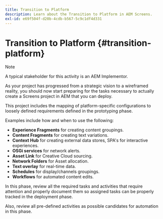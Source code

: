```yaml
---
title: Transition to Platform
description: Learn about the Transition to Platform in AEM Screens.
exl-id: e69f504f-d20b-4cdb-b567-5c9c1df4d331
---
```

# Transition to Platform {#transition-platform}

>[!NOTE]
>
>A typical stakeholder for this activity is an AEM Implementor.

As your project has progressed from a strategic vision to a wireframed reality, you should now start preparing for the tasks necessary to actually create a Screens project in AEM that you can deploy.

This project includes the mapping of platform-specific configurations to loosely defined requirements defined in the prototyping phase.

Examples include how and when to use the following:

* **Experience Fragments** for creating content groupings.
* **Content Fragments** for creating text variations.
* **Context Hub** for creating external data stores, SPA's for interactive experiences.
* **OSGi services** for network alerts.
* **Asset Link** for Creative Cloud sourcing.
* **Network Folders** for Asset allocation.
* **Text overlay** for real-time data.
* **Schedules** for display/channels groupings.
* **Workflows** for automated content edits.

In this phase, review all the required tasks and activities that require attention and properly document them so assigned tasks can be properly tracked in the deployment phase.

Also, review all pre-defined activities as possible candidates for automation in this phase.
